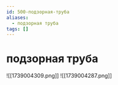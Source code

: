 ```yaml
---
id: 500-подзорная-труба
aliases:
  - подзорная труба
tags: []
---
```


# подзорная труба
![[1739004309.png]]
![[1739004287.png]]
